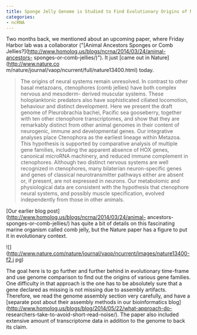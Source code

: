 ```yaml
---
title: Sponge Jelly Genome is Studied to Find Evolutionary Origins of Neural Systems
categories:
- ncRNA
---
```

Two months back, we mentioned about an upcoming paper, where Friday Harbor lab
was a collaborator ("[Animal Ancestors Sponges or Comb
Jellies?](http://www.homolog.us/blogs/ncrna/2014/03/24/animal-ancestors-
sponges-or-comb-jellies/)"). It just [came out in Nature](http://www.nature.co
m/nature/journal/vaop/ncurrent/full/nature13400.html) today.
<!--more-->

> The origins of neural systems remain unresolved. In contrast to other basal
metazoans, ctenophores (comb jellies) have both complex nervous and mesoderm-
derived muscular systems. These holoplanktonic predators also have
sophisticated ciliated locomotion, behaviour and distinct development. Here we
present the draft genome of Pleurobrachia bachei, Pacific sea gooseberry,
together with ten other ctenophore transcriptomes, and show that they are
remarkably distinct from other animal genomes in their content of neurogenic,
immune and developmental genes. Our integrative analyses place Ctenophora as
the earliest lineage within Metazoa. This hypothesis is supported by
comparative analysis of multiple gene families, including the apparent absence
of HOX genes, canonical microRNA machinery, and reduced immune complement in
ctenophores. Although two distinct nervous systems are well recognized in
ctenophores, many bilaterian neuron-specific genes and genes of classical
neurotransmitter pathways either are absent or, if present, are not expressed
in neurons. Our metabolomic and physiological data are consistent with the
hypothesis that ctenophore neural systems, and possibly muscle specification,
evolved independently from those in other animals.

[Our earlier blog post](http://www.homolog.us/blogs/ncrna/2014/03/24/animal-
ancestors-sponges-or-comb-jellies/) has quite a bit of details on this
fascinating marine organism called comb jelly, but the Nature paper has a
figure to put it in evolutionary context.

![](http://www.nature.com/nature/journal/vaop/ncurrent/images/nature13400-f2.j
pg)

The goal here is to go further and further behind in evolutionary time-frame
and use genome comparison to find out the origins of various gene families.
One difficulty in that approach is the one has to be absolutely sure that a
gene declared as missing is not missing due to assembly artifacts. Therefore,
we read the genome assembly section very carefully, and have a [separate post
about their assembly methods in our bioinformatics
blog](http://www.homolog.us/blogs/blog/2014/05/22/what-approach-do-
researchers-take-to-avoid-short-read-noise/). The paper also included
extensive amount of transcriptome data in addition to the genome to back its
claim.

